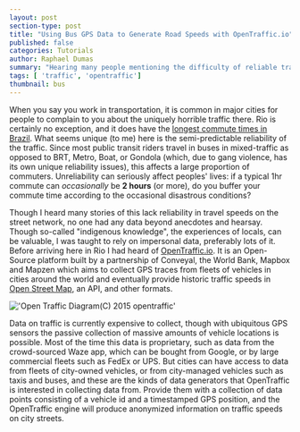 ```yaml
---
layout: post
section-type: post
title: "Using Bus GPS Data to Generate Road Speeds with OpenTraffic.io"
published: false
categories: Tutorials
author: Raphael Dumas
summary: "Hearing many people mentioning the difficulty of reliable travel times in Rio without citing data, I decided to see if OpenTraffic could shed some light."
tags: [ 'traffic', 'opentraffic']
thumbnail: bus  
---
```


When you say you work in transportation, it is common in major cities for people to complain to you about the uniquely horrible traffic there. Rio is certainly no exception, and it does have the [longest commute times in Brazil](http://urbandemographics.blogspot.com.br/2014/11/the-evolution-of-commute-times-in.html). What seems unique (to me) here is the semi-predictable reliability of the traffic. Since most public transit riders travel in buses in mixed-traffic as opposed to BRT, Metro, Boat, or Gondola (which, due to gang violence, has its own unique reliability issues), this affects a large proportion of commuters. Unreliability can seriously affect peoples' lives: if a typical 1hr commute can *occasionally* be **2 hours** (or more), do you buffer your commute time according to the occasional disastrous conditions?

Though I heard many stories of this lack reliability in travel speeds on the street network, no one had any data beyond anecdotes and hearsay. Though so-called "indigenous knowledge", the experiences of locals, can be valuable, I was taught to rely on impersonal data, preferably lots of it. Before arriving here in Rio I had heard of [OpenTraffic.io](https://opentraffic.io). It is an Open-Source platform built by a partnership of Conveyal, the World Bank, Mapbox and Mapzen which aims to collect GPS traces from fleets of vehicles in cities around the world and eventually provide historic traffic speeds in [Open Street Map](http://www.openstreetmap.org), an API, and other formats. 

!['Open Traffic Diagram(C) 2015 opentraffic'](http://opentraffic.io/img/process.png)

Data on traffic is currently expensive to collect, though with ubiquitous GPS sensors the passive collection of massive amounts of vehicle locations is possible. Most of the time this data is proprietary, such as data from the crowd-sourced Waze app, which can be bought from Google, or by large commercial fleets such as FedEx or UPS. But cities can have access to data from fleets of city-owned vehicles, or from city-managed vehicles such as taxis and buses, and these are the kinds of data generators that OpenTraffic is interested in collecting data from. Provide them with a collection of data points consisting of a vehicle id and a timestamped GPS position, and the OpenTraffic engine will produce anonymized information on traffic speeds on city streets.